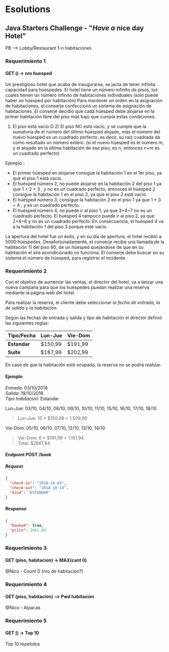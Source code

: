 # Esolutions
## Java Starters Challenge - "_Have a_ nice day Hotel"

PB --> Lobby/Restaurant
1-n habitaciones


### Requerimiento 1
#### GET () -> nro huesped
Un prestigioso hotel que acaba de inaugurarse, se jacta de tener infinita capacidad para húespedes.
 El hotel tiene un número infinito de pisos, los cuales tienen un número infinito de habitaciones individuales (sólo puede haber un húesped por habitación)
 Para mantener un orden en la asignación de habitaciones, el conserje confeccionó un sistema de asignación de habitaciones. El conserje decidió que cada húesped debe alojarse en la primer habitación libre del piso más bajo que cumpla estas condiciones:

 1) El piso está vacío
O 2) El piso NO está vacío, y se cumple que la sumatoria de el número del último húesped alojado, más el número del nuevo húesped es un cuadrado perfecto, es decir, su raíz cuadrada da como resultado un número entero. (si el nuevo húesped es el número m, y el alojado en la última habitación de ese piso, es n, entonces n+m es un cuadrado perfecto)

 Ejemplo :
   - El primer húesped en alojarse consigue la habitación 1 en el 1er piso, ya que el piso 1 está vacío.
   - El huésped número 2, no puede alojarse en la habitación 2 del piso 1 ya que  1 + 2 = 3 , y no es un cuadrado perfecto, entonces el húesped 2 consigue la habitación 1 en el piso 2, ya que el piso 2 está vacío.
   - El húesped número 3, consigue la habitación  2 en el piso 1 ya que 1 + 3 = 4 , y es un cuadrado perfecto.
   - El huésped número 4, no puede ir al piso 1, ya que 3+4=7 no es un cuadrado perfecto. El huésped 4 tampoco puede ir al piso 2, ya que 2+4=6 y no es un cuadrado perfecto. En consecuencia, el huésped 4 va a la habitación 1 del piso 3 porque esté vacío. 

 La apertura del hotel fue un éxito, y en su día de apertura, el hotel recibió a 5000 húespedes.
 Desafortunadamente, el conserje recibe una llamada de la habitación 11 del piso 60, de un húesped quejándose de que en su habitación el aire acondicionado no funciona.
 El conserje debe buscar en su sistema el número de húesped, para registrar el incidente.
 
### Requerimiento 2
Con el objetivo de aumentar las ventas, el director del hotel, va a lanzar una nueva campaña para que los huéspedes puedan realizar una reserva mediante la página web del hotel.

Para realizar la reserva, el cliente debe seleccionar _la fecha de entrada_, _la de salida_ y _la habitación_.

Según las fechas de entrada y salida y tipo de habitación el director definió las siguientes reglas:

| Tipo/Fecha    | Lun-Jue   | Vie-Dom   |
| ---           | ---       | ---       |
| **Estandar**  | $150,99   | $191,99   |
| **Suite**     | $187,99   | $202,99   |

En caso de que la habitación esté ocupada, la reserva no se podrá realizar.

#### Ejemplo
_Entrada_: 03/10/2018  
_Salida_: 19/10/2018  
_Tipo habitación_: Estandar

Lun-Jue: 03/10, 04/10, 08/10, 09/10, 10/10, 11/10, 15/10, 16/10, 17/10, 18/10  
> Lun-Jue: 10 * $150,99 = 1.509,90

Vie-Dom: 05/10, 06/10, 07/10, 12/10, 13/10, 14/10    
> Vie-Dom: 6 * $191,99 = 1.151,94  
> Total: $2661,84

#### Endpoint POST /book
##### Request
````json
{
  "check-in": "2018-10-03",
  "check-out": "2018-10-19",
  "kind": "ESTANDAR"
}
````
##### Response
````json
{
  "booked": true,
  "price": 2661.84
}
````

### Requerimiento 3
#### GET (piso, habitacion) -> MAX(cant 0)  
@Nico - Count 0 (nro de habitacion?)

### Requerimiento 4
#### GET (piso, habitacion) --> Pwd habitacion
@Nico - Alpacas

### Requerimiento 5
#### GET () -> Top 10
Top 10 repetidos
